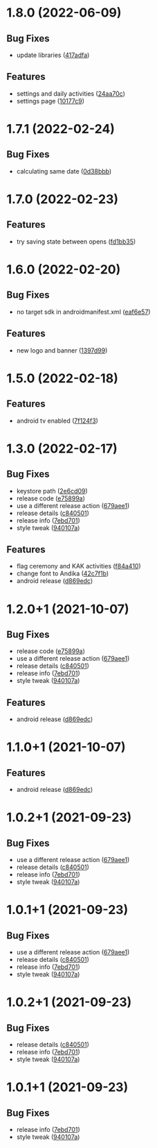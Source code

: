 # 1.8.0 (2022-06-09)

## Bug Fixes

- update libraries ([417adfa](commit/417adfa))

## Features

- settings and daily activities ([24aa70c](commit/24aa70c))
- settings page ([10177c9](commit/10177c9))

# 1.7.1 (2022-02-24)

## Bug Fixes

- calculating same date ([0d38bbb](commit/0d38bbb))

# 1.7.0 (2022-02-23)

## Features

- try saving state between opens ([fd1bb35](commit/fd1bb35))

# 1.6.0 (2022-02-20)

## Bug Fixes

- no target sdk in androidmanifest.xml ([eaf6e57](commit/eaf6e57))

## Features

- new logo and banner ([1397d99](commit/1397d99))

# 1.5.0 (2022-02-18)

## Features

- android tv enabled ([7f124f3](commit/7f124f3))

# 1.3.0 (2022-02-17)

## Bug Fixes

- keystore path ([2e6cd09](commit/2e6cd09))
- release code ([e75899a](commit/e75899a))
- use a different release action ([679aee1](commit/679aee1))
- release details ([c840501](commit/c840501))
- release info ([7ebd701](commit/7ebd701))
- style tweak ([940107a](commit/940107a))

## Features

- flag ceremony and KAK activities ([f84a410](commit/f84a410))
- change font to Andika ([42c7f1b](commit/42c7f1b))
- android release ([d869edc](commit/d869edc))

# 1.2.0+1 (2021-10-07)

## Bug Fixes

- release code ([e75899a](commit/e75899a))
- use a different release action ([679aee1](commit/679aee1))
- release details ([c840501](commit/c840501))
- release info ([7ebd701](commit/7ebd701))
- style tweak ([940107a](commit/940107a))

## Features

- android release ([d869edc](commit/d869edc))

# 1.1.0+1 (2021-10-07)

## Features

- android release ([d869edc](commit/d869edc))

# 1.0.2+1 (2021-09-23)

## Bug Fixes

- use a different release action ([679aee1](commit/679aee1))
- release details ([c840501](commit/c840501))
- release info ([7ebd701](commit/7ebd701))
- style tweak ([940107a](commit/940107a))

# 1.0.1+1 (2021-09-23)

## Bug Fixes

- use a different release action ([679aee1](commit/679aee1))
- release details ([c840501](commit/c840501))
- release info ([7ebd701](commit/7ebd701))
- style tweak ([940107a](commit/940107a))

# 1.0.2+1 (2021-09-23)

## Bug Fixes

- release details ([c840501](commit/c840501))
- release info ([7ebd701](commit/7ebd701))
- style tweak ([940107a](commit/940107a))

# 1.0.1+1 (2021-09-23)

## Bug Fixes

- release info ([7ebd701](commit/7ebd701))
- style tweak ([940107a](commit/940107a))

